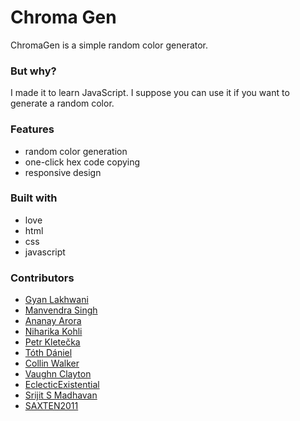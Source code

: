<!--
@Author: gyanl, ananayarora
@Date:   2017-10-01T09:54:38+05:30
@Last modified by:   eclecticexistential
@Last modified time: 2017-10-01T10:02:29+05:30
-->



# Chroma Gen

ChromaGen is a simple random color generator.

### But why?

I made it to learn JavaScript. I suppose you can use it if you want to generate a random color. 

### Features

* random color generation
* one-click hex code copying
* responsive design

### Built with

* love
* html
* css
* javascript

### Contributors

* [Gyan Lakhwani](https://github.com/gyanl)
* [Manvendra Singh](https://github.com/manu-chroma)
* [Ananay Arora](https://github.com/ananay)
* [Niharika Kohli](https://github.com/Niharika29)
* [Petr Kletečka](https://github.com/petrkle)
* [Tóth Dániel](https://github.com/xyztdanid4)
* [Collin Walker](https://github.com/collnwalkr)
* [Vaughn Clayton](https://github.com/vclayton)
* [EclecticExistential](https://github.com/eclecticexistential)
* [Srijit S Madhavan](https://github.com/srijitcoder)
* [SAXTEN2011](https://github.com/SAXTEN2011)
